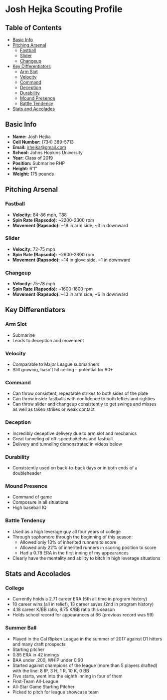 # Josh Hejka Scouting Profile

## Table of Contents

- [Basic Info](#basic-info)
- [Pitching Arsenal](#pitching-arsenal)
  - [Fastball](#fastball)
  - [Slider](#slider)
  - [Changeup](#changeup)
- [Key Differentiators](#key-differentiators)
  - [Arm Slot](#arm-slot)
  - [Velocity](#velocity)
  - [Command](#command)
  - [Deception](#deception)
  - [Durability](#durability)
  - [Mound Presence](#mound-presence)
  - [Battle Tendency](#battle-tendency)
- [Stats and Accolades](#stats-and-accolades)

## Basic Info

- **Name:** Josh Hejka
- **Cell Number:** (734) 389-5713
- **Email:** jrhejka@gmail.com
- **School:** Johns Hopkins University
- **Year:** Class of 2019
- **Position:** Submarine RHP
- **Height:** 6’1”
- **Weight:** 175 pounds

## Pitching Arsenal

### Fastball

- **Velocity:** 84-86 mph, T88
- **Spin Rate (Rapsodo):** ~2200-2300 rpm
- **Movement (Rapsodo):** ~18 in arm side, ~3 in downward

### Slider

- **Velocity:** 72-75 mph
- **Spin Rate (Rapsodo):** ~2600-2800 rpm
- **Movement (Rapsodo):** ~14 in glove side, ~1 in downward

### Changeup

- **Velocity:** 75-78 mph
- **Spin Rate (Rapsodo):** ~1600-1800 rpm
- **Movement (Rapsodo):** ~13 in arm side, ~6 in downward

## Key Differentiators

### Arm Slot

- Submarine
- Leads to deception and movement

### Velocity

- Comparable to Major League submariners
- Still growing, hasn't hit ceiling – potential for 90+

### Command

- Can throw consistent, repeatable strikes to both sides of the plate
- Can throw inside fastballs with confidence to both lefties and righties
- Can throw slider and changeup consistently to get swings and misses as well as taken strikes or weak contact

### Deception

- Incredibly deceptive delivery due to arm slot and mechanics
- Great tunneling of off-speed pitches and fastball
- Delivery and tunneling demonstrated in videos below

### Durability

- Consistently used on back-to-back days or in both ends of a doubleheader

### Mound Presence

- Command of game
- Composure in all situations
- High baseball IQ

### Battle Tendency

- Used as a high leverage guy all four years of college
- Through sophomore through the beginning of this season:
  - Allowed only 13% of inherited runners to score
  - Allowed only 22% of inherited runners in scoring position to score
  - Had a 0.78 ERA in the first inning of my appearances
- Clearly have the mentality and ability to bitch in high leverage situations

## Stats and Accolades

### College

- Currently holds a 2.71 career ERA (5th all time in program history)
- 10 career wins (all in relief), 13 career saves (2nd in program history)
- 4.18 career K/BB ratio, 8.75 K/BB ratio this season
- Holds school record for appearances at 66 (previous record was 59)

### Summer Ball

- Played in the Cal Ripken League in the summer of 2017 against D1 hitters and many draft prospects
- Starting pitcher
- 0.85 ERA in 42 innings
- BAA under .200, WHIP under 0.90
- Started against champions of the league (more than 5 players drafted) with the line: 8 IP, 3 H, 1 R, 10 K, 0 BB
- Five starts, went into the eighth inning in four of them
- First-Team All-League
- All-Star Game Starting Pitcher
- Picked to pitch for league showcase team
